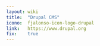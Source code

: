 ```yaml
---
layout: wiki
title:  "Drupal CMS"
icono:  fjalonso-icon-logo-drupal
link:   https://www.drupal.org
fix:    true
---
```


